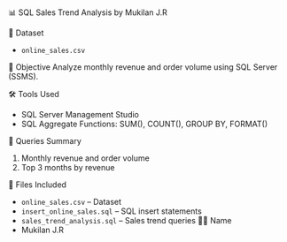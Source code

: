  📊 SQL Sales Trend Analysis by Mukilan J.R

 🧾 Dataset
- `online_sales.csv`

 📌 Objective
Analyze monthly revenue and order volume using SQL Server (SSMS).

 🛠 Tools Used
- SQL Server Management Studio
- SQL Aggregate Functions: SUM(), COUNT(), GROUP BY, FORMAT()

 🧪 Queries Summary
1. Monthly revenue and order volume
2. Top 3 months by revenue

📁 Files Included
- `online_sales.csv` – Dataset
- `insert_online_sales.sql` – SQL insert statements
- `sales_trend_analysis.sql` – Sales trend queries
 👨‍💻 Name
- Mukilan J.R

